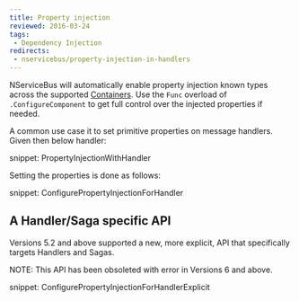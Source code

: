 ```yaml
---
title: Property injection
reviewed: 2016-03-24
tags:
 - Dependency Injection
redirects:
 - nservicebus/property-injection-in-handlers
---
```


NServiceBus will automatically enable property injection known types across the supported [Containers](/nservicebus/containers). Use the `Func` overload of `.ConfigureComponent` to get full control over the injected properties if needed.

A common use case it to set primitive properties on message handlers. Given then below handler:

snippet: PropertyInjectionWithHandler

Setting the properties is done as follows:

snippet: ConfigurePropertyInjectionForHandler


## A Handler/Saga specific API

Versions 5.2 and above supported a new, more explicit, API that specifically targets Handlers and Sagas.

NOTE: This API has been obsoleted with error in Versions 6 and above.

snippet: ConfigurePropertyInjectionForHandlerExplicit
